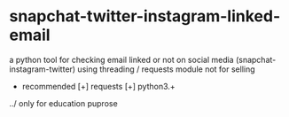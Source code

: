 # snapchat-twitter-instagram-linked-email
a python tool for checking email linked or not on social media (snapchat-instagram-twitter)
using threading / requests module 
not for selling 


- recommended 
[+] requests 
[+] python3.+ 




../ only for education puprose 
